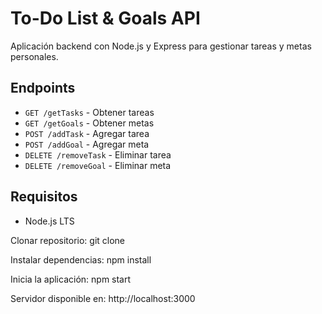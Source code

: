 # To-Do List & Goals API

Aplicación backend con Node.js y Express para gestionar tareas y metas personales.

## Endpoints

- `GET /getTasks` - Obtener tareas
- `GET /getGoals` - Obtener metas
- `POST /addTask` - Agregar tarea
- `POST /addGoal` - Agregar meta
- `DELETE /removeTask` - Eliminar tarea
- `DELETE /removeGoal` - Eliminar meta

## Requisitos

- Node.js LTS

Clonar repositorio: git clone

Instalar dependencias: npm install

Inicia la aplicación: npm start

Servidor disponible en: http://localhost:3000